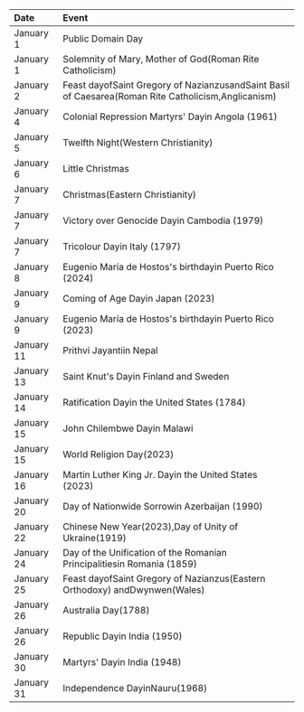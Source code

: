 | Date       | Event                                                                                               |
|:-----------|:----------------------------------------------------------------------------------------------------|
| January 1  | Public Domain Day                                                                                   |
| January 1  | Solemnity of Mary, Mother of God(Roman Rite Catholicism)                                            |
| January 2  | Feast dayofSaint Gregory of NazianzusandSaint Basil of Caesarea(Roman Rite Catholicism,Anglicanism) |
| January 4  | Colonial Repression Martyrs' Dayin Angola (1961)                                                    |
| January 5  | Twelfth Night(Western Christianity)                                                                 |
| January 6  | Little Christmas                                                                                    |
| January 7  | Christmas(Eastern Christianity)                                                                     |
| January 7  | Victory over Genocide Dayin Cambodia (1979)                                                         |
| January 7  | Tricolour Dayin Italy (1797)                                                                        |
| January 8  | Eugenio María de Hostos's birthdayin Puerto Rico (2024)                                             |
| January 9  | Coming of Age Dayin Japan (2023)                                                                    |
| January 9  | Eugenio María de Hostos's birthdayin Puerto Rico (2023)                                             |
| January 11 | Prithvi Jayantiin Nepal                                                                             |
| January 13 | Saint Knut's Dayin Finland and Sweden                                                               |
| January 14 | Ratification Dayin the United States (1784)                                                         |
| January 15 | John Chilembwe Dayin Malawi                                                                         |
| January 15 | World Religion Day(2023)                                                                            |
| January 16 | Martin Luther King Jr. Dayin the United States (2023)                                               |
| January 20 | Day of Nationwide Sorrowin Azerbaijan (1990)                                                        |
| January 22 | Chinese New Year(2023),Day of Unity of Ukraine(1919)                                                |
| January 24 | Day of the Unification of the Romanian Principalitiesin Romania (1859)                              |
| January 25 | Feast dayofSaint Gregory of Nazianzus(Eastern Orthodoxy) andDwynwen(Wales)                          |
| January 26 | Australia Day(1788)                                                                                 |
| January 26 | Republic Dayin India (1950)                                                                         |
| January 30 | Martyrs' Dayin India (1948)                                                                         |
| January 31 | Independence DayinNauru(1968)                                                                       |